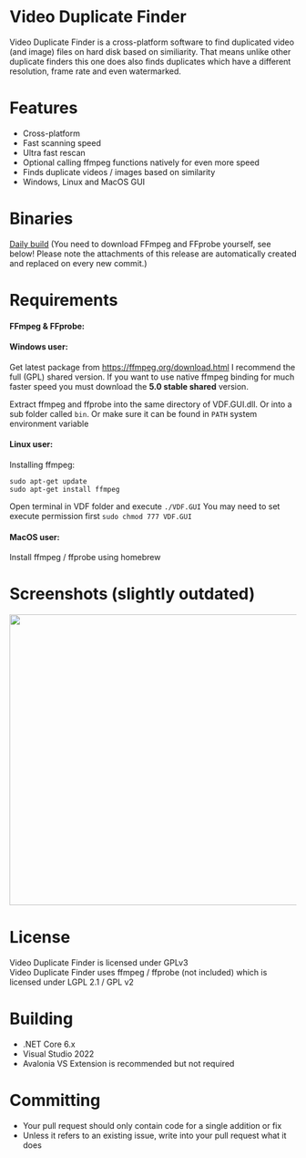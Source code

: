 # Video Duplicate Finder
Video Duplicate Finder is a cross-platform software to find duplicated video (and image) files on hard disk based on similiarity. That means unlike other duplicate finders this one does also finds duplicates which have a different resolution, frame rate and even watermarked.

# Features
- Cross-platform
- Fast scanning speed
- Ultra fast rescan
- Optional calling ffmpeg functions natively for even more speed
- Finds duplicate videos / images based on similarity
- Windows, Linux and MacOS GUI

# Binaries

[Daily build](https://github.com/0x90d/videoduplicatefinder/releases/tag/3.0.x) (You need to download FFmpeg and FFprobe yourself, see below! Please note the attachments of this release are automatically created and replaced on every new commit.)


# Requirements

#### FFmpeg & FFprobe:

#### Windows user:
Get latest package from https://ffmpeg.org/download.html I recommend the full (GPL) shared version. If you want to use native ffmpeg binding for much faster speed you must download the **5.0 stable shared** version.

Extract ffmpeg and ffprobe into the same directory of VDF.GUI.dll. Or into a sub folder called `bin`. Or make sure it can be found in `PATH` system environment variable

#### Linux user:
Installing ffmpeg:
```
sudo apt-get update
sudo apt-get install ffmpeg
```
Open terminal in VDF folder and execute `./VDF.GUI`
You may need to set execute permission first `sudo chmod 777 VDF.GUI`

#### MacOS user:
Install ffmpeg / ffprobe using homebrew

# Screenshots (slightly outdated)
<img src="https://user-images.githubusercontent.com/46010672/129763067-8855a538-4a4f-4831-ac42-938eae9343bd.png" width="510">

# License
Video Duplicate Finder is licensed under GPLv3  
Video Duplicate Finder uses ffmpeg / ffprobe (not included) which is licensed under LGPL 2.1 / GPL v2


# Building
- .NET Core 6.x
- Visual Studio 2022
- Avalonia VS Extension is recommended but not required

# Committing
- Your pull request should only contain code for a single addition or fix
- Unless it refers to an existing issue, write into your pull request what it does
